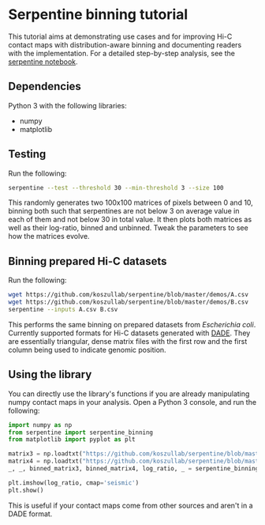 # Serpentine binning tutorial

This tutorial aims at demonstrating use cases and for improving Hi-C contact maps with distribution-aware binning and documenting readers with the implementation. For a detailed step-by-step analysis, see the [serpentine notebook](notebooks/demo_yeast.ipynb).

## Dependencies

Python 3 with the following libraries:

* numpy
* matplotlib

## Testing

Run the following:

```bash
serpentine --test --threshold 30 --min-threshold 3 --size 100
```

This randomly generates two 100x100 matrices of pixels between 0 and 10, binning both such that serpentines are not below 3 on average value in each of them and not below 30 in total value. It then plots both matrices as well as their log-ratio, binned and unbinned. Tweak the parameters to see how the matrices evolve.

## Binning prepared Hi-C datasets

Run the following:

```bash
wget https://github.com/koszullab/serpentine/blob/master/demos/A.csv
wget https://github.com/koszullab/serpentine/blob/master/demos/B.csv
serpentine --inputs A.csv B.csv
```

This performs the same binning on prepared datasets from *Escherichia coli*. Currently supported formats for Hi-C datasets generated with [DADE](https://github.com/koszullab/DADE). They are essentially triangular, dense matrix files with the first row and the first column being used to indicate genomic position.

## Using the library

You can directly use the library's functions if you are already manipulating numpy contact maps in your analysis. Open a Python 3 console, and run the following:

```python
import numpy as np
from serpentine import serpentine_binning
from matplotlib import pyplot as plt

matrix3 = np.loadtxt("https://github.com/koszullab/serpentine/blob/master/demos/A.csv", dtype=np.float64)
matrix4 = np.loadtxt("https://github.com/koszullab/serpentine/blob/master/demos/B.csv", dtype=np.float64)
_, _, binned_matrix3, binned_matrix4, log_ratio, _ = serpentine_binning(matrix3, matrix4)

plt.imshow(log_ratio, cmap='seismic')
plt.show()

```

This is useful if your contact maps come from other sources and aren't in a DADE format.
